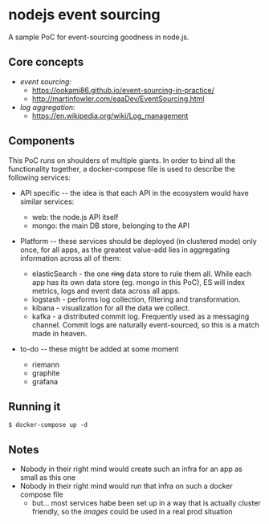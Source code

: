 # nodejs event sourcing

A sample PoC for event-sourcing goodness in node.js.

## Core concepts

* *event sourcing:* 
  - https://ookami86.github.io/event-sourcing-in-practice/
  - http://martinfowler.com/eaaDev/EventSourcing.html
* *log aggregation:*
  - https://en.wikipedia.org/wiki/Log_management 

## Components

This PoC runs on shoulders of multiple giants. In order to bind all the functionality together, a docker-compose file is used to describe the following services:
* API specific -- the idea is that each API in the ecosystem would have similar services:
  - web: the node.js API itself
  - mongo: the main DB store, belonging to the API
* Platform -- these services should be deployed (in clustered mode) only once, for all apps, as the greatest value-add lies in aggregating information across all of them:
  - elasticSearch - the one ~~ring~~ data store to rule them all. While each app has its own data store (eg. mongo in this PoC), ES will index metrics, logs and event data across all apps.
  - logstash - performs log collection, filtering and transformation.
  - kibana - visualization for all the data we collect.
  - kafka - a distributed commit log. Frequently used as a messaging channel. Commit logs are naturally event-sourced, so this is a match made in heaven.

* to-do -- these might be added at some moment
  - riemann
  - graphite
  - grafana

## Running it

`$ docker-compose up -d`

## Notes

* Nobody in their right mind would create such an infra for an app as small as this one
* Nobody in their right mind would run that infra on such a docker compose file
  - but... most services habe been set up in a way that is actually cluster friendly, so the _images_ could be used in a real prod situation 
